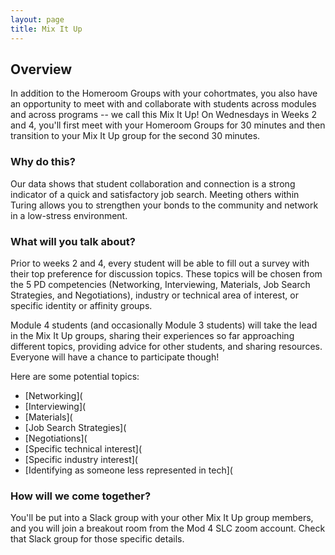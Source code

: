 ```yaml
---
layout: page
title: Mix It Up
---
```


## Overview
In addition to the Homeroom Groups with your cohortmates, you also have an opportunity to meet with and collaborate with students across modules and across programs -- we call this Mix It Up! On Wednesdays in Weeks 2 and 4, you'll first meet with your Homeroom Groups for 30 minutes and then transition to your Mix It Up group for the second 30 minutes. 

### Why do this?
Our data shows that student collaboration and connection is a strong indicator of a quick and satisfactory job search. Meeting others within Turing allows you to strengthen your bonds to the community and network in a low-stress environment. 

### What will you talk about?
Prior to weeks 2 and 4, every student will be able to fill out a survey with their top preference for discussion topics. These topics will be chosen from the 5 PD competencies (Networking, Interviewing, Materials, Job Search Strategies, and Negotiations), industry or technical area of interest, or specific identity or affinity groups.

Module 4 students (and occasionally Module 3 students) will take the lead in the Mix It Up groups, sharing their experiences so far approaching different topics, providing advice for other students, and sharing resources. Everyone will have a chance to participate though!

Here are some potential topics:

* [Networking](
* [Interviewing](
* [Materials](
* [Job Search Strategies](
* [Negotiations](
* [Specific technical interest](
* [Specific industry interest](
* [Identifying as someone less represented in tech](

### How will we come together?
You'll be put into a Slack group with your other Mix It Up group members, and you will join a breakout room from the Mod 4 SLC zoom account. Check that Slack group for those specific details.
